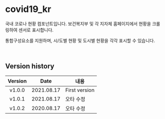 # covid19_kr


국내 코로나 현황 컴포넌트입니다.
보건복지부 및 각 지자체 홈페이지에서 현황을 크롤링하여 센서로 표시합니다.

통합구성요소를 지원하며, 시/도별 현황 및 도시별 현황을 각각 표시할 수 있습니다.

<br>

## Version history
| Version | Date        | 내용              |
| :-----: | :---------: | ----------------------- |
| v1.0.0  | 2021.08.17  | First version  |
| v1.0.1  | 2021.08.17  | 오타 수정 |
| v1.0.2  | 2020.08.17  | 오타 수정 |

<br>
